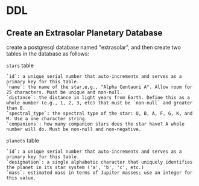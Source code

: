 # DDL

## Create an Extrasolar Planetary Database

create a postgresql database named "extrasolar", and then create two tables in the database as follows:

`stars` table

    `id`: a unique serial number that auto-increments and serves as a primary key for this table.
    `name`: the name of the star,e,g., "Alpha Centauri A". Allow room for 25 characters. Must be unique and non-null.
    `distance`: the distance in light years from Earth. Define this as a whole number (e.g., 1, 2, 3, etc) that must be `non-null` and greater than 0.
    `spectral_type`: the spectral type of the star: O, B, A, F, G, K, and M. Use a one character string.
    `companions`: how many companion stars does the star have? A whole number will do. Must be non-null and non-negative.

`planets` table

    `id`: a unique serial number that auto-increments and serves as a primary key for this table.
    `designation`: a single alphabetic character that uniquely identifies the planet in its star system ('a', 'b', 'c', etc.)
    `mass`: estimated mass in terms of Jupiter masses; use an integer for this value.

```sql

```